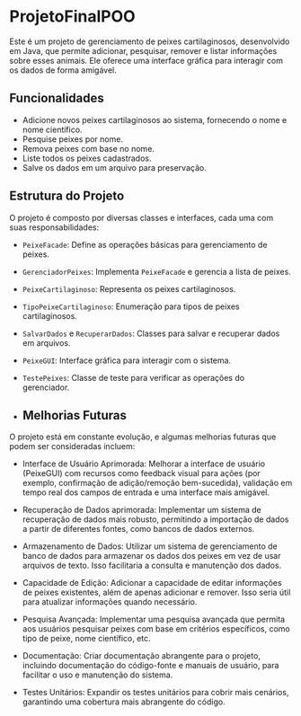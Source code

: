 # ProjetoFinalPOO

Este é um projeto de gerenciamento de peixes cartilaginosos, desenvolvido em Java, que permite adicionar, pesquisar, remover e listar informações sobre esses animais. Ele oferece uma interface gráfica para interagir com os dados de forma amigável.

## Funcionalidades

- Adicione novos peixes cartilaginosos ao sistema, fornecendo o nome e nome científico.
- Pesquise peixes por nome.
- Remova peixes com base no nome.
- Liste todos os peixes cadastrados.
- Salve os dados em um arquivo para preservação.

## Estrutura do Projeto

O projeto é composto por diversas classes e interfaces, cada uma com suas responsabilidades:

- `PeixeFacade`: Define as operações básicas para gerenciamento de peixes.
- `GerenciadorPeixes`: Implementa `PeixeFacade` e gerencia a lista de peixes.
- `PeixeCartilaginoso`: Representa os peixes cartilaginosos.
- `TipoPeixeCartilaginoso`: Enumeração para tipos de peixes cartilaginosos.
- `SalvarDados` e `RecuperarDados`: Classes para salvar e recuperar dados em arquivos.
- `PeixeGUI`: Interface gráfica para interagir com o sistema.
- `TestePeixes`: Classe de teste para verificar as operações do gerenciador.

- ## Melhorias Futuras

O projeto está em constante evolução, e algumas melhorias futuras que podem ser consideradas incluem:

- Interface de Usuário Aprimorada: Melhorar a interface de usuário (PeixeGUI) com recursos como feedback visual para ações (por exemplo, confirmação de adição/remoção bem-sucedida), validação em tempo real dos campos de entrada e uma interface mais amigável.

- Recuperação de Dados aprimorada: Implementar um sistema de recuperação de dados mais robusto, permitindo a importação de dados a partir de diferentes fontes, como bancos de dados externos.

- Armazenamento de Dados: Utilizar um sistema de gerenciamento de banco de dados para armazenar os dados dos peixes em vez de usar arquivos de texto. Isso facilitaria a consulta e manutenção dos dados.

- Capacidade de Edição: Adicionar a capacidade de editar informações de peixes existentes, além de apenas adicionar e remover. Isso seria útil para atualizar informações quando necessário.

- Pesquisa Avançada: Implementar uma pesquisa avançada que permita aos usuários pesquisar peixes com base em critérios específicos, como tipo de peixe, nome científico, etc.

- Documentação: Criar documentação abrangente para o projeto, incluindo documentação do código-fonte e manuais de usuário, para facilitar o uso e manutenção do sistema.

- Testes Unitários: Expandir os testes unitários para cobrir mais cenários, garantindo uma cobertura mais abrangente do código.

